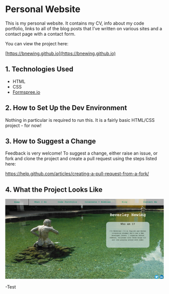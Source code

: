 # Personal Website

This is my personal website. It contains my CV, info about my code portfolio, links to all of the blog posts that I've written on various sites and a contact page with a contact form.

You can view the project here:

[https://bnewing.github.io](https://bnewing.github.io)

## 1. Technologies Used

- HTML
- CSS
- [Formspree.io](https://formspree.io/)

## 2. How to Set Up the Dev Environment

Nothing in particular is required to run this. It is a fairly basic HTML/CSS project - for now!

## 3. How to Suggest a Change

Feedback is very welcome! To suggest a change, either raise an issue, or fork and clone the project and create a pull request using the steps listed here:

https://help.github.com/articles/creating-a-pull-request-from-a-fork/


## 4. What the Project Looks Like

<img alt="screenshot of home page" src="./images/screenshot.png">

-Test
